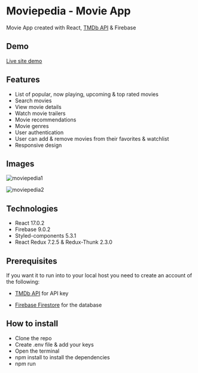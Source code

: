 # Moviepedia - Movie App

Movie App created with React, [TMDb API](https://developers.themoviedb.org/3/getting-started/introduction) & Firebase

## Demo

[Live site demo](https://moviepedia2.netlify.app)

## Features

- List of popular, now playing, upcoming & top rated movies
- Search movies
- View movie details
- Watch movie trailers
- Movie recommendations
- Movie genres
- User authentication
- User can add & remove movies from their favorites & watchlist
- Responsive design

## Images

![moviepedia1](https://user-images.githubusercontent.com/78843809/135437069-3b89cb23-f532-4dc0-b2ab-56ed00e71a58.png)

![moviepedia2](https://user-images.githubusercontent.com/78843809/135437868-18ea59f3-2a77-4fa5-aa5b-a8d3027971a8.png)

## Technologies

- React 17.0.2
- Firebase 9.0.2
- Styled-components 5.3.1
- React Redux 7.2.5 & Redux-Thunk 2.3.0

## Prerequisites

If you want it to run into to your local host you need to create an account of the following:

- [TMDb API](https://developers.themoviedb.org/3/getting-started/introduction) for API key

- [Firebase Firestore](https://firebase.google.com/) for the database

## How to install

- Clone the repo
- Create .env file & add your keys
- Open the terminal
- npm install to install the dependencies
- npm run
